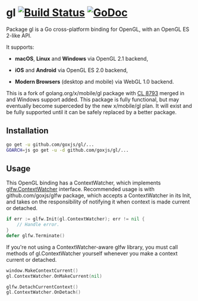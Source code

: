 # gl [![Build Status](https://travis-ci.org/goxjs/gl.svg?branch=master)](https://travis-ci.org/goxjs/gl) [![GoDoc](https://godoc.org/github.com/goxjs/gl?status.svg)](https://godoc.org/github.com/goxjs/gl)

Package gl is a Go cross-platform binding for OpenGL, with an OpenGL ES 2-like API.

It supports:

- **macOS**, **Linux** and **Windows** via OpenGL 2.1 backend,

- **iOS** and **Android** via OpenGL ES 2.0 backend,

- **Modern Browsers** (desktop and mobile) via WebGL 1.0 backend.

This is a fork of golang.org/x/mobile/gl package with [CL 8793](https://go-review.googlesource.com/8793)
merged in and Windows support added. This package is fully functional, but may eventually become superceded by
the new x/mobile/gl plan. It will exist and be fully supported until it can be safely replaced by a better package.

Installation
------------

```bash
go get -u github.com/goxjs/gl/...
GOARCH=js go get -u -d github.com/goxjs/gl/...
```

Usage
-----

This OpenGL binding has a ContextWatcher, which implements [glfw.ContextWatcher](https://godoc.org/github.com/goxjs/glfw#ContextWatcher)
interface. Recommended usage is with github.com/goxjs/glfw package, which accepts a ContextWatcher in its Init, and takes on the responsibility
of notifying it when context is made current or detached.

```Go
if err := glfw.Init(gl.ContextWatcher); err != nil {
	// Handle error.
}
defer glfw.Terminate()
```

If you're not using a ContextWatcher-aware glfw library, you must call methods of gl.ContextWatcher yourself whenever
you make a context current or detached.

```Go
window.MakeContextCurrent()
gl.ContextWatcher.OnMakeCurrent(nil)

glfw.DetachCurrentContext()
gl.ContextWatcher.OnDetach()
```
